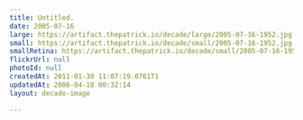 ```yaml
---
title: Untitled.
date: 2005-07-16
large: https://artifact.thepatrick.io/decade/large/2005-07-16-1952.jpg
small: https://artifact.thepatrick.io/decade/small/2005-07-16-1952.jpg
smallRetina: https://artifact.thepatrick.io/decade/small/2005-07-16-1952@2x.jpg
flickrUrl: null
photoId: null
createdAt: 2011-01-30 11:07:19.076171
updatedAt: 2006-04-18 00:32:14
layout: decade-image

---
```


